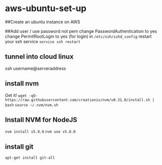 # aws-ubuntu-set-up

##Create an ubuntu instance on AWS

##Add user / use password not pem
change PasswordAuthentication to yes
change PermitRootLogin to yes (for login)
in ```/etc/ssh/sshd_config```
restart your ssh service
```service ssh restart```

## tunnel into cloud linux 
ssh username@serveraddress
## install nvm
Get it!
```wget -qO- https://raw.githubusercontent.com/creationix/nvm/v0.31.0/install.sh | bash```
```source ~/.nvm/nvm.sh```
## Install NVM for NodeJS
```nvm install v5.8.0```
```nvm use v5.8.0```
## install git
```apt-get install git-all```

